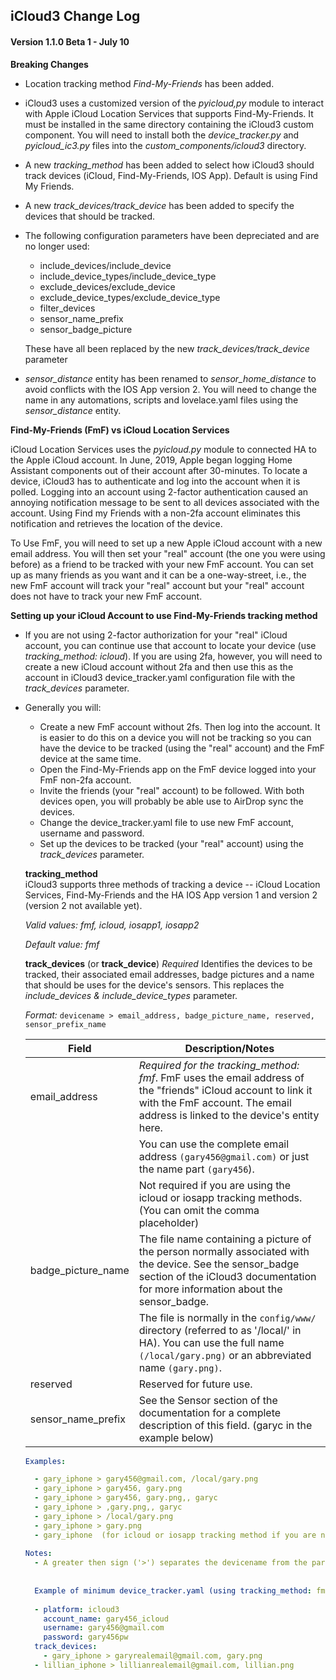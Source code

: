 ## iCloud3 Change Log

#### Version 1.1.0 Beta 1 - July 10

**Breaking Changes**

- Location tracking method *Find-My-Friends* has been added.

- iCloud3 uses a customized version of  the *pyicloud,py* module to interact with Apple iCloud Location Services that supports Find-My-Friends. It must be installed in the same directory containing the iCloud3 custom component. You will need to install both the *device_tracker.py* and *pyicloud_ic3.py* files into the *custom_components/icloud3* directory.

- A new *tracking_method* has been added to select how iCloud3 should track devices (iCloud, Find-My-Friends, IOS App). Default is using Find My Friends.

- A new *track_devices/track_device* has been added to specify the devices that should be tracked.

- The following configuration parameters have been depreciated and are no longer used:

  - include_devices/include_device
  - include_device_types/include_device_type
  - exclude_devices/exclude_device
  - exclude_device_types/exclude_device_type
  -  filter_devices
  - sensor_name_prefix
  - sensor_badge_picture

  These have all been replaced by the new *track_devices/track_device* parameter

- *sensor_distance* entity has been renamed to *sensor_home_distance* to avoid conflicts with the IOS App version 2. You will need to change the name in any automations, scripts and lovelace.yaml files using the *sensor_distance* entity.

**Find-My-Friends (FmF) vs iCloud Location Services**

iCloud Location Services uses the *pyicloud.py* module to connected HA to the Apple iCloud account. In June, 2019, Apple  began logging Home Assistant components out of their account after 30-minutes. To locate a device, iCloud3 has to authenticate and log into the account when it is polled. Logging into an account using 2-factor authentication caused an annoying notification message to be sent to all devices associated with the account. Using Find my Friends with a non-2fa account eliminates this notification and retrieves the location of the device. 

To Use FmF, you will need to set up a new Apple iCloud account with a new email address. You will then set your "real" account (the one you were using before) as a friend to be tracked with your new FmF account. You can set up as many friends as you want and it can be a one-way-street, i.e., the new FmF account will track your "real" account but your "real" account does not have to track your new FmF account.

**Setting up your iCloud Account to use Find-My-Friends tracking method**

- If you are not using 2-factor authorization for your "real" iCloud account, you can continue use that account to locate your device (use *tracking_method: icloud*). If you are using 2fa, however, you will need to create a new iCloud account without 2fa and then use this as the account in iCloud3 device_tracker.yaml configuration file with the *track_devices* parameter. 

- Generally you will:

  - Create a new FmF account without 2fs. Then log into the account. It is easier to do this on a device you will not be tracking so you can have the device to be tracked (using the "real" account) and the FmF device at the same time.
  - Open the Find-My-Friends app on the FmF device logged into your FmF non-2fa account.
  - Invite the friends (your "real" account) to be followed. With both devices open, you will probably be able use to AirDrop sync the devices. 
  - Change the device_tracker.yaml file to use new FmF account, username and password.
  - Set up the devices to be tracked (your "real" account) using the *track_devices* parameter.

  

  **tracking_method**  
  iCloud3 supports three methods of tracking a device -- iCloud Location Services, Find-My-Friends and the HA IOS App version 1 and version 2 (version 2 not available yet).

  *Valid values: fmf, icloud, iosapp1, iosapp2*

  *Default value: fmf*

  

  **track_devices**  (or  **track_device**) *Required* 
  Identifies the devices to be tracked, their associated email addresses, badge pictures and a name that should be uses for the device's sensors.  This replaces the *include_devices & include_device_types* parameter.

  *Format:*
    ```devicename > email_address, badge_picture_name, reserved, sensor_prefix_name```

  

  | Field         | Description/Notes                                            |
  | ------------- | ------------------------------------------------------------ |
  | email_address | *Required for the tracking_method: fmf*. FmF uses the email address of the "friends" iCloud account to link it with the FmF account. The email address is linked to the device's entity here. |
  | | You can use the complete email address ```(gary456@gmail.com)``` or just the name part ```(gary456```). |
  | | Not required if you are using the icloud or iosapp tracking methods. (You can omit the comma placeholder) |
  | badge_picture_name | The file name containing a picture of the person normally associated with the device. See the sensor_badge section of the iCloud3 documentation for more information about the sensor_badge. |
  | | The file is normally in the ```config/www/``` directory (referred to as '/local/' in HA). You can use the full name ```(/local/gary.png)``` or an abbreviated name ```(gary.png)```. |
  | reserved | Reserved for future use. |
  | sensor_name_prefix | See the Sensor section of the documentation for a complete description of this field. (garyc in the example below) |

  

  ```yaml
  Examples:
  
    - gary_iphone > gary456@gmail.com, /local/gary.png
    - gary_iphone > gary456, gary.png
    - gary_iphone > gary456, gary.png,, garyc
    - gary_iphone > ,gary.png,, garyc
    - gary_iphone > /local/gary.png
  	- gary_iphone > gary.png
    - gary_iphone  (for icloud or iosapp tracking method if you are not using a badge)
   
  Notes:
    - A greater then sign ('>') separates the devicename from the parameters.
    
    
	Example of minimum device_tracker.yaml (using tracking_method: fmf):
	
	- platform: icloud3
	  account_name: gary456_icloud
	  username: gary456@gmail.com
	  password: gary456pw
    track_devices:
      - gary_iphone > garyrealemail@gmail.com, gary.png
   	- lillian_iphone > lillianrealemail@gmail.com, lillian.png
  ```
  
  


```

```